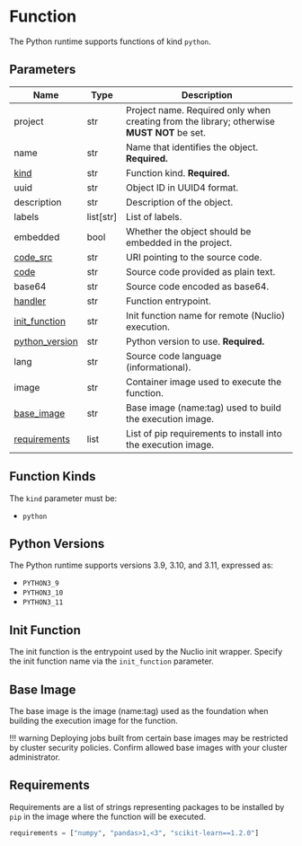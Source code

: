 # Function

The Python runtime supports functions of kind `python`.

## Parameters

| Name | Type | Description |
| --- | --- | --- |
| project | str | Project name. Required only when creating from the library; otherwise **MUST NOT** be set. |
| name | str | Name that identifies the object. **Required.** |
| [kind](#function-kinds) | str | Function kind. **Required.** |
| uuid | str | Object ID in UUID4 format. |
| description | str | Description of the object. |
| labels | list[str] | List of labels. |
| embedded | bool | Whether the object should be embedded in the project. |
| [code_src](../../../configuration/code_src/overview.md#code-source-uri) | str | URI pointing to the source code. |
| [code](../../../configuration/code_src/overview.md#plain-text-source) | str | Source code provided as plain text. |
| base64 | str | Source code encoded as base64. |
| [handler](../../../configuration/code_src/overview.md#handler) | str | Function entrypoint. |
| [init_function](#init-function) | str | Init function name for remote (Nuclio) execution. |
| [python_version](#python-versions) | str | Python version to use. **Required.** |
| lang | str | Source code language (informational). |
| image | str | Container image used to execute the function. |
| [base_image](#base-image) | str | Base image (name:tag) used to build the execution image. |
| [requirements](#requirements) | list | List of pip requirements to install into the execution image. |

## Function Kinds

The `kind` parameter must be:

- `python`

## Python Versions

The Python runtime supports versions 3.9, 3.10, and 3.11, expressed as:

- `PYTHON3_9`
- `PYTHON3_10`
- `PYTHON3_11`

## Init Function

The init function is the entrypoint used by the Nuclio init wrapper. Specify the init function name via the `init_function` parameter.

## Base Image

The base image is the image (name:tag) used as the foundation when building the execution image for the function.

!!! warning
    Deploying jobs built from certain base images may be restricted by cluster security policies. Confirm allowed base images with your cluster administrator.

## Requirements

Requirements are a list of strings representing packages to be installed by `pip` in the image where the function will be executed.

```python
requirements = ["numpy", "pandas>1,<3", "scikit-learn==1.2.0"]
```
